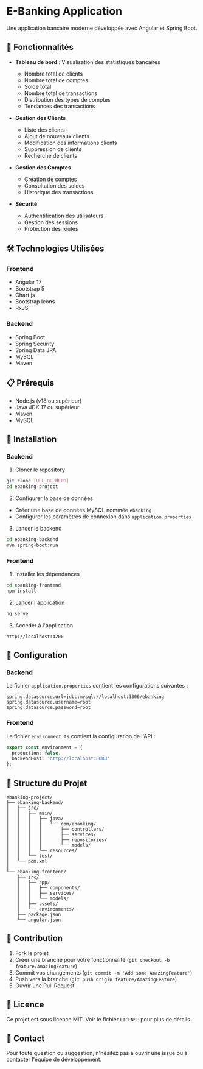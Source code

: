 # E-Banking Application

Une application bancaire moderne développée avec Angular et Spring Boot.

## 🚀 Fonctionnalités

- **Tableau de bord** : Visualisation des statistiques bancaires
  - Nombre total de clients
  - Nombre total de comptes
  - Solde total
  - Nombre total de transactions
  - Distribution des types de comptes
  - Tendances des transactions

- **Gestion des Clients**
  - Liste des clients
  - Ajout de nouveaux clients
  - Modification des informations clients
  - Suppression de clients
  - Recherche de clients

- **Gestion des Comptes**
  - Création de comptes
  - Consultation des soldes
  - Historique des transactions

- **Sécurité**
  - Authentification des utilisateurs
  - Gestion des sessions
  - Protection des routes

## 🛠️ Technologies Utilisées

### Frontend
- Angular 17
- Bootstrap 5
- Chart.js
- Bootstrap Icons
- RxJS

### Backend
- Spring Boot
- Spring Security
- Spring Data JPA
- MySQL
- Maven

## 📋 Prérequis

- Node.js (v18 ou supérieur)
- Java JDK 17 ou supérieur
- Maven
- MySQL

## 🚀 Installation

### Backend

1. Cloner le repository
```bash
git clone [URL_DU_REPO]
cd ebanking-project
```

2. Configurer la base de données
- Créer une base de données MySQL nommée `ebanking`
- Configurer les paramètres de connexion dans `application.properties`

3. Lancer le backend
```bash
cd ebanking-backend
mvn spring-boot:run
```

### Frontend

1. Installer les dépendances
```bash
cd ebanking-frontend
npm install
```

2. Lancer l'application
```bash
ng serve
```

3. Accéder à l'application
```
http://localhost:4200
```

## 🔧 Configuration

### Backend
Le fichier `application.properties` contient les configurations suivantes :
```properties
spring.datasource.url=jdbc:mysql://localhost:3306/ebanking
spring.datasource.username=root
spring.datasource.password=root
```

### Frontend
Le fichier `environment.ts` contient la configuration de l'API :
```typescript
export const environment = {
  production: false,
  backendHost: 'http://localhost:8080'
};
```

## 📁 Structure du Projet

```
ebanking-project/
├── ebanking-backend/
│   ├── src/
│   │   ├── main/
│   │   │   ├── java/
│   │   │   │   └── com/ebanking/
│   │   │   │       ├── controllers/
│   │   │   │       ├── services/
│   │   │   │       ├── repositories/
│   │   │   │       └── models/
│   │   │   └── resources/
│   │   └── test/
│   └── pom.xml
│
└── ebanking-frontend/
    ├── src/
    │   ├── app/
    │   │   ├── components/
    │   │   ├── services/
    │   │   └── models/
    │   ├── assets/
    │   └── environments/
    ├── package.json
    └── angular.json
```

## 👥 Contribution

1. Fork le projet
2. Créer une branche pour votre fonctionnalité (`git checkout -b feature/AmazingFeature`)
3. Commit vos changements (`git commit -m 'Add some AmazingFeature'`)
4. Push vers la branche (`git push origin feature/AmazingFeature`)
5. Ouvrir une Pull Request

## 📝 Licence

Ce projet est sous licence MIT. Voir le fichier `LICENSE` pour plus de détails.

## 📧 Contact

Pour toute question ou suggestion, n'hésitez pas à ouvrir une issue ou à contacter l'équipe de développement. 